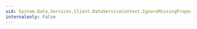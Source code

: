 ```yaml
---
uid: System.Data.Services.Client.DataServiceContext.IgnoreMissingProperties
internalonly: False
---
```

